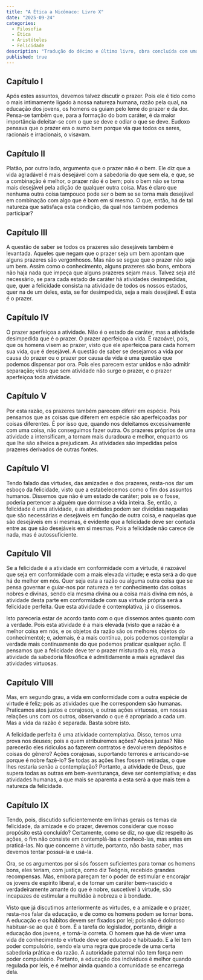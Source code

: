 ```yaml
---
title: "A Ética a Nicômaco: Livro X"
date: "2025-09-24"
categories:
  - Filosofia
  - Ética
  - Aristóteles
  - Felicidade
description: "Tradução do décimo e último livro, obra concluída com uma análise final sobre o Prazer e a Felicidade. Aristóteles argumenta que a vida contemplativa é a forma mais elevada de felicidade."
published: true
---
```


## Capítulo I

Após estes assuntos, devemos talvez discutir o prazer. Pois ele é tido como o mais intimamente ligado à nossa natureza humana, razão pela qual, na educação dos jovens, os homens os guiam pelo leme do prazer e da dor. Pensa-se também que, para a formação do bom caráter, é da maior importância deleitar-se com o que se deve e odiar o que se deve. Eudoxo pensava que o prazer era o sumo bem porque via que todos os seres, racionais e irracionais, o visavam.

## Capítulo II

Platão, por outro lado, argumenta que o prazer não é o bem. Ele diz que a vida agradável é mais desejável com a sabedoria do que sem ela, e que, se a combinação é melhor, o prazer não é o bem; pois o bem não se torna mais desejável pela adição de qualquer outra coisa. Mas é claro que nenhuma outra coisa tampouco pode ser o bem se se torna mais desejável em combinação com algo que é bom em si mesmo. O que, então, há de tal natureza que satisfaça esta condição, da qual nós também podemos participar?

## Capítulo III

A questão de saber se todos os prazeres são desejáveis também é levantada. Aqueles que negam que o prazer seja um bem apontam que alguns prazeres são vergonhosos. Mas não se segue que o prazer não seja um bem. Assim como o conhecimento, alguns prazeres são bons, embora não haja nada que impeça que alguns prazeres sejam maus. Talvez seja até necessário, se para cada estado de caráter há atividades desimpedidas, que, quer a felicidade consista na atividade de todos os nossos estados, quer na de um deles, esta, se for desimpedida, seja a mais desejável. E esta é o prazer.

## Capítulo IV

O prazer aperfeiçoa a atividade. Não é o estado de caráter, mas a atividade desimpedida que é o prazer. O prazer aperfeiçoa a vida. É razoável, pois, que os homens visem ao prazer, visto que ele aperfeiçoa para cada homem sua vida, que é desejável. A questão de saber se desejamos a vida por causa do prazer ou o prazer por causa da vida é uma questão que podemos dispensar por ora. Pois eles parecem estar unidos e não admitir separação; visto que sem atividade não surge o prazer, e o prazer aperfeiçoa toda atividade.

## Capítulo V

Por esta razão, os prazeres também parecem diferir em espécie. Pois pensamos que as coisas que diferem em espécie são aperfeiçoadas por coisas diferentes. É por isso que, quando nos deleitamos excessivamente com uma coisa, não conseguimos fazer outra. Os prazeres próprios de uma atividade a intensificam, a tornam mais duradoura e melhor, enquanto os que lhe são alheios a prejudicam. As atividades são impedidas pelos prazeres derivados de outras fontes.

## Capítulo VI

Tendo falado das virtudes, das amizades e dos prazeres, resta-nos dar um esboço da felicidade, visto que a estabelecemos como o fim dos assuntos humanos. Dissemos que não é um estado de caráter; pois se o fosse, poderia pertencer a alguém que dormisse a vida inteira. Se, então, a felicidade é uma atividade, e as atividades podem ser divididas naquelas que são necessárias e desejáveis em função de outra coisa, e naquelas que são desejáveis em si mesmas, é evidente que a felicidade deve ser contada entre as que são desejáveis em si mesmas. Pois a felicidade não carece de nada, mas é autossuficiente.

## Capítulo VII

Se a felicidade é a atividade em conformidade com a virtude, é razoável que seja em conformidade com a mais elevada virtude; e esta será a do que há de melhor em nós. Quer seja esta a razão ou alguma outra coisa que se pensa governar e guiar-nos por natureza e ter conhecimento das coisas nobres e divinas, sendo ela mesma divina ou a coisa mais divina em nós, a atividade desta parte em conformidade com sua virtude própria será a felicidade perfeita. Que esta atividade é contemplativa, já o dissemos.

Isto pareceria estar de acordo tanto com o que dissemos antes quanto com a verdade. Pois esta atividade é a mais elevada (visto que a razão é a melhor coisa em nós, e os objetos da razão são os melhores objetos do conhecimento); e, ademais, é a mais contínua, pois podemos contemplar a verdade mais continuamente do que podemos praticar qualquer ação. E pensamos que a felicidade deve ter o prazer misturado a ela, mas a atividade da sabedoria filosófica é admitidamente a mais agradável das atividades virtuosas.

## Capítulo VIII

Mas, em segundo grau, a vida em conformidade com a outra espécie de virtude é feliz; pois as atividades que lhe correspondem são humanas. Praticamos atos justos e corajosos, e outras ações virtuosas, em nossas relações uns com os outros, observando o que é apropriado a cada um. Mas a vida da razão é separada. Basta sobre isto.

A felicidade perfeita é uma atividade contemplativa. Disso, temos uma prova nos deuses; pois a quem atribuiremos ações? Ações justas? Não parecerão eles ridículos ao fazerem contratos e devolverem depósitos e coisas do gênero? Ações corajosas, suportando terrores e arriscando-se porque é nobre fazê-lo? Se todas as ações lhes fossem retiradas, o que lhes restaria senão a contemplação? Portanto, a atividade de Deus, que supera todas as outras em bem-aventurança, deve ser contemplativa; e das atividades humanas, a que mais se aparenta a esta será a que mais tem a natureza da felicidade.

## Capítulo IX

Tendo, pois, discutido suficientemente em linhas gerais os temas da felicidade, da amizade e do prazer, devemos considerar que nosso propósito está concluído? Certamente, como se diz, no que diz respeito às ações, o fim não consiste em contemplá-las e conhecê-las, mas antes em praticá-las. No que concerne à virtude, portanto, não basta saber, mas devemos tentar possuí-la e usá-la.

Ora, se os argumentos por si sós fossem suficientes para tornar os homens bons, eles teriam, com justiça, como diz Teógnis, recebido grandes recompensas. Mas, embora pareçam ter o poder de estimular e encorajar os jovens de espírito liberal, e de tornar um caráter bem-nascido e verdadeiramente amante do que é nobre, suscetível à virtude, são incapazes de estimular a multidão à nobreza e à bondade.

Visto que já discutimos anteriormente as virtudes, e a amizade e o prazer, resta-nos falar da educação, e de como os homens podem se tornar bons. A educação e os hábitos devem ser fixados por lei; pois não é doloroso habituar-se ao que é bom. É a tarefa do legislador, portanto, dirigir a educação dos jovens, e torná-la correta. O homem que há de viver uma vida de conhecimento e virtude deve ser educado e habituado. E a lei tem poder compulsório, sendo ela uma regra que procede de uma certa sabedoria prática e da razão. A autoridade paternal não tem força nem poder compulsório. Portanto, a educação dos indivíduos é melhor quando regulada por leis, e é melhor ainda quando a comunidade se encarrega dela.

